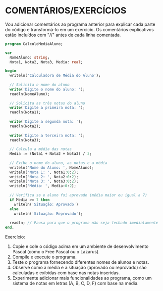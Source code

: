 # COMENTÁRIOS/EXERCÍCIOS
Vou adicionar comentários ao programa anterior para explicar cada parte do código e transformá-lo em um exercício. Os comentários explicativos estão incluídos com "//" antes de cada linha comentada.

```pascal
program CalculoMediaAluno;

var
  NomeAluno: string;
  Nota1, Nota2, Nota3, Media: real;

begin
  writeln('Calculadora de Média do Aluno');
  
  // Solicita o nome do aluno
  write('Digite o nome do aluno: ');
  readln(NomeAluno);
  
  // Solicita as três notas do aluno
  write('Digite a primeira nota: ');
  readln(Nota1);
  
  write('Digite a segunda nota: ');
  readln(Nota2);
  
  write('Digite a terceira nota: ');
  readln(Nota3);
  
  // Calcula a média das notas
  Media := (Nota1 + Nota2 + Nota3) / 3;
  
  // Exibe o nome do aluno, as notas e a média
  writeln('Nome do Aluno: ', NomeAluno);
  writeln('Nota 1: ', Nota1:0:2);
  writeln('Nota 2: ', Nota2:0:2);
  writeln('Nota 3: ', Nota3:0:2);
  writeln('Média: ', Media:0:2);
  
  // Verifica se o aluno foi aprovado (média maior ou igual a 7)
  if Media >= 7 then
    writeln('Situação: Aprovado')
  else
    writeln('Situação: Reprovado');
  
  readln; // Pausa para que o programa não seja fechado imediatamente
end.
```

Exercício:
1. Copie e cole o código acima em um ambiente de desenvolvimento Pascal (como o Free Pascal ou o Lazarus).
2. Compile e execute o programa.
3. Teste o programa fornecendo diferentes nomes de alunos e notas.
4. Observe como a média e a situação (aprovado ou reprovado) são calculadas e exibidas com base nas notas inseridas.
5. Experimente adicionar mais funcionalidades ao programa, como um sistema de notas em letras (A, B, C, D, F) com base na média.